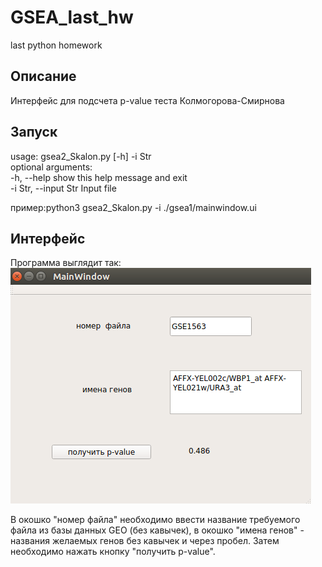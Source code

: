 # GSEA_last_hw
last python homework

## Описание
Интерфейс для подсчета p-value теста Колмогорова-Смирнова 

## Запуск  
usage: gsea2_Skalon.py [-h] -i Str  
optional arguments:  
  -h, --help           show this help message and exit  
  -i Str, --input Str  Input file  

пример:python3 gsea2_Skalon.py -i ./gsea1/mainwindow.ui  

## Интерфейс
Программа выглядит так:  
![int](https://github.com/LisaSkalon/GSEA_last_hw/blob/master/mainwindow.png)

В окошко "номер файла" необходимо ввести название требуемого файла из базы данных GEO (без кавычек), в окошко "имена генов" - названия желаемых генов без кавычек и через пробел. Затем необходимо нажать кнопку "получить p-value".

